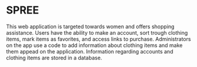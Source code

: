 # SPREE

This web application is targeted towards women and offers shopping assistance. Users have the ability to  make an account, sort trough clothing items, mark items as favorites, and access links to purchase. Administrators on the app use a code to add information about clothing items and make them appead on the application. Information regarding accounts and clothing items are stored in a database.
